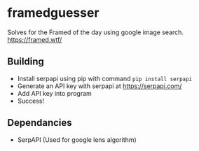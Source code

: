 # framedguesser
Solves for the Framed of the day using google image search.
https://framed.wtf/ 

## Building
- Install serpapi using pip with command `pip install serpapi`
- Generate an API key with serpapi at https://serpapi.com/
- Add API key into program
- Success!

## Dependancies
- SerpAPI (Used for google lens algorithm)
